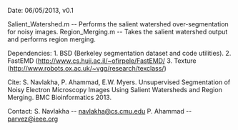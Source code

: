 Date: 06/05/2013, v0.1

Salient_Watershed.m -- Performs the salient watershed over-segmentation for noisy images.
Region_Merging.m -- Takes the salient watershed output and performs region merging.

Dependencies:
	1. BSD (Berkeley segmentation dataset and code utilities).
	2. FastEMD (http://www.cs.huji.ac.il/~ofirpele/FastEMD/
	3. Texture (http://www.robots.ox.ac.uk/~vgg/research/texclass/) 

Cite: 
	S. Navlakha, P. Ahammad, E.W. Myers. Unsupervised Segmentation of Noisy Electron Microscopy Images Using Salient Watersheds and Region Merging. BMC Bioinformatics 2013.

Contact:
	S. Navlakha -- navlakha@cs.cmu.edu
	P. Ahammad -- parvez@ieee.org
